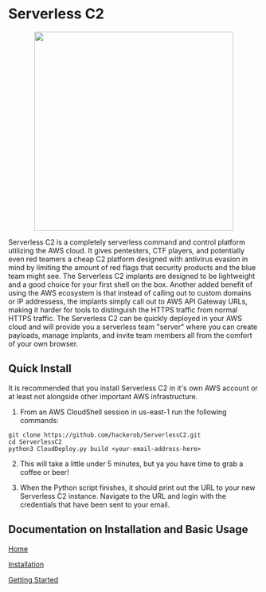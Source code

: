 # Serverless C2

<p align="center">
  <img src="https://user-images.githubusercontent.com/55325779/159477794-3385a94a-1c65-424b-906a-cdabaf039007.png" width=400alt="ST"/>
</p>

Serverless C2 is a completely serverless command and control platform utilizing the AWS cloud. It gives pentesters, CTF players, and potentially even red teamers a cheap C2 platform designed with antivirus evasion in mind by limiting the amount of red flags that security products and the blue team might see. The Serverless C2 implants are designed to be lightweight and a good choice for your first shell on the box. Another added benefit of using the AWS ecosystem is that instead of calling out to custom domains or IP addressess, the implants simply call out to AWS API Gateway URLs, making it harder for tools to distinguish the HTTPS traffic from normal HTTPS traffic. The Serverless C2 can be quickly deployed in your AWS cloud and will provide you a serverless team "server" where you can create payloads, manage implants, and invite team members all from the comfort of your own browser.

## Quick Install

It is recommended that you install Serverless C2 in it's own AWS account or at least not alongside other important AWS infrastructure.

1. From an AWS CloudShell session in us-east-1 run the following commands:
```
git clone https://github.com/hackerob/ServerlessC2.git
cd ServerlessC2
python3 CloudDeploy.py build <your-email-address-here>
```
2. This will take a little under 5 minutes, but ya you have time to grab a coffee or beer!

3. When the Python script finishes, it should print out the URL to your new Serverless C2 instance. Navigate to the URL and login with the credentials that have been sent to your email.

## Documentation on Installation and Basic Usage

[Home](https://github.com/hackerob/ServerlessC2/wiki/)

[Installation](https://github.com/hackerob/ServerlessC2/wiki/Installation)

[Getting Started](https://github.com/hackerob/ServerlessC2/wiki/Getting-Started)
